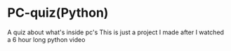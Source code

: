 # PC-quiz(Python)
A quiz about what's inside pc's
This is just a project I made after I watched a 6 hour long python video
